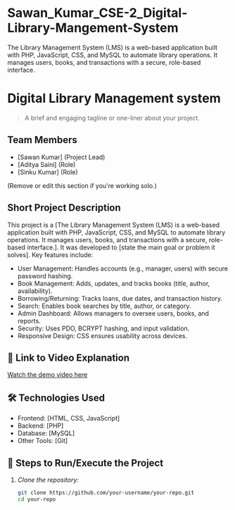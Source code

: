 # Sawan_Kumar_CSE-2_Digital-Library-Mangement-System
The Library Management System (LMS) is a web-based application built with PHP, JavaScript, CSS, and MySQL to automate library operations. It manages users, books, and transactions with a secure, role-based interface.


# Digital Library Management system

> A brief and engaging tagline or one-liner about your project.

## Team Members

- [Sawan Kumar] (Project Lead)
- [Aditya Saini] (Role)
- [Sinku Kumar] (Role)

(Remove or edit this section if you're working solo.)

## Short Project Description

This project is a [The Library Management System (LMS) is a web-based application built with PHP, JavaScript, CSS, and MySQL to automate library operations. It manages users, books, and transactions with a secure, role-based interface.]. It was developed to [state the main goal or problem it solves]. Key features include:
- User Management: Handles accounts (e.g., manager, users) with secure password hashing.
- Book Management: Adds, updates, and tracks books (title, author, availability).
- Borrowing/Returning: Tracks loans, due dates, and transaction history.
- Search: Enables book searches by title, author, or category.
- Admin Dashboard: Allows managers to oversee users, books, and reports.
- Security: Uses PDO, BCRYPT hashing, and input validation.
- Responsive Design: CSS ensures usability across devices.

## 🎥 Link to Video Explanation

[Watch the demo video here](https://drive.google.com/file/d/1bopyFgdXDidvHEhYlbLhyWim49TmuixL/view?usp=drive_link)

## 🛠 Technologies Used

- Frontend: [HTML, CSS, JavaScript]
- Backend: [PHP]
- Database: [MySQL]
- Other Tools: [Git]

## 🚀 Steps to Run/Execute the Project

1. *Clone the repository:*
   ```bash
   git clone https://github.com/your-username/your-repo.git
   cd your-repo
